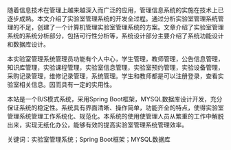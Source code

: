 
随着信息技术在管理上越来越深入而广泛的应用，管理信息系统的实施在技术上已逐步成熟。本文介绍了实验室管理系统的开发全过程。通过分析实验室管理系统管理的不足，创建了一个计算机管理实验室管理系统的方案。文章介绍了实验室管理系统的系统分析部分，包括可行性分析等，系统设计部分主要介绍了系统功能设计和数据库设计。

本实验室管理系统管理员功能有个人中心，学生管理，教师管理，公告信息管理，知识库管理，实验课程管理，实验室信息管理，实验室预约管理，实验设备管理，采购记录管理，维修记录管理，系统管理。学生和教师都是可以注册登录，查看实验室相关信息。因而具有一定的实用性。

本站是一个B/S模式系统，采用Spring Boot框架，MYSQL数据库设计开发，充分保证系统的稳定性。系统具有界面清晰、操作简单，功能齐全的特点，使得实验室管理系统管理工作系统化、规范化。本系统的使用使管理人员从繁重的工作中解脱出来，实现无纸化办公，能够有效的提高实验室管理系统管理效率。

关键词：实验室管理系统；Spring Boot框架；MYSQL数据库
